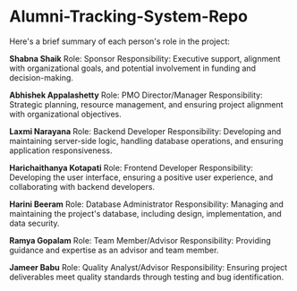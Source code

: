 # Alumni-Tracking-System-Repo

Here's a brief summary of each person's role in the project:

**Shabna Shaik**
Role: Sponsor
Responsibility: Executive support, alignment with organizational goals, and potential involvement in funding and decision-making.

**Abhishek Appalashetty**
Role: PMO Director/Manager
Responsibility: Strategic planning, resource management, and ensuring project alignment with organizational objectives.

**Laxmi Narayana**
Role: Backend Developer
Responsibility: Developing and maintaining server-side logic, handling database operations, and ensuring application responsiveness.

**Harichaithanya Kotapati**
Role: Frontend Developer
Responsibility: Developing the user interface, ensuring a positive user experience, and collaborating with backend developers.

**Harini Beeram**
Role: Database Administrator
Responsibility: Managing and maintaining the project's database, including design, implementation, and data security.

**Ramya Gopalam**
Role: Team Member/Advisor
Responsibility: Providing guidance and expertise as an advisor and team member.

**Jameer Babu**
Role: Quality Analyst/Advisor
Responsibility: Ensuring project deliverables meet quality standards through testing and bug identification.
